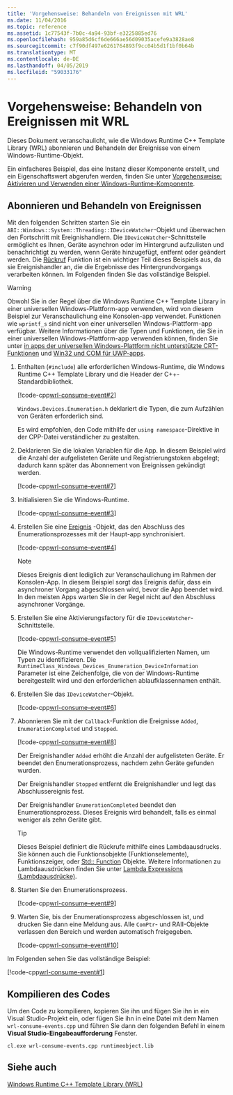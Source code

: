 ```yaml
---
title: 'Vorgehensweise: Behandeln von Ereignissen mit WRL'
ms.date: 11/04/2016
ms.topic: reference
ms.assetid: 1c77543f-7b0c-4a94-93bf-e3225885ed76
ms.openlocfilehash: 959a85d6cf6de666ae56d09035acefe9a3828ae8
ms.sourcegitcommit: c7f90df497e6261764893f9cc04b5d1f1bf0b64b
ms.translationtype: MT
ms.contentlocale: de-DE
ms.lasthandoff: 04/05/2019
ms.locfileid: "59033176"
---
```

# <a name="how-to-handle-events-using-wrl"></a>Vorgehensweise: Behandeln von Ereignissen mit WRL

Dieses Dokument veranschaulicht, wie die Windows Runtime C++ Template Library (WRL) abonnieren und Behandeln der Ereignisse von einem Windows-Runtime-Objekt.

Ein einfacheres Beispiel, das eine Instanz dieser Komponente erstellt, und ein Eigenschaftswert abgerufen werden, finden Sie unter [Vorgehensweise: Aktivieren und Verwenden einer Windows-Runtime-Komponente](how-to-activate-and-use-a-windows-runtime-component-using-wrl.md).

## <a name="subscribing-to-and-handling-events"></a>Abonnieren und Behandeln von Ereignissen

Mit den folgenden Schritten starten Sie ein `ABI::Windows::System::Threading::IDeviceWatcher`-Objekt und überwachen den Fortschritt mit Ereignishandlern. Die `IDeviceWatcher`-Schnittstelle ermöglicht es Ihnen, Geräte asynchron oder im Hintergrund aufzulisten und benachrichtigt zu werden, wenn Geräte hinzugefügt, entfernt oder geändert werden. Die [Rückruf](callback-function-wrl.md) Funktion ist ein wichtiger Teil dieses Beispiels aus, da sie Ereignishandler an, die die Ergebnisse des Hintergrundvorgangs verarbeiten können. Im Folgenden finden Sie das vollständige Beispiel.

> [!WARNING]
> Obwohl Sie in der Regel über die Windows Runtime C++ Template Library in einer universellen Windows-Plattform-app verwenden, wird von diesem Beispiel zur Veranschaulichung eine Konsolen-app verwendet. Funktionen wie `wprintf_s` sind nicht von einer universellen Windows-Plattform-app verfügbar. Weitere Informationen über die Typen und Funktionen, die Sie in einer universellen Windows-Plattform-app verwenden können, finden Sie unter [in apps der universellen Windows-Plattform nicht unterstützte CRT-Funktionen](../../cppcx/crt-functions-not-supported-in-universal-windows-platform-apps.md) und [Win32 und COM für UWP-apps](/uwp/win32-and-com/win32-and-com-for-uwp-apps).

1. Enthalten (`#include`) alle erforderlichen Windows-Runtime, die Windows Runtime C++ Template Library und die Header der C++-Standardbibliothek.

   [!code-cpp[wrl-consume-event#2](../codesnippet/CPP/how-to-handle-events-using-wrl_1.cpp)]

   `Windows.Devices.Enumeration.h` deklariert die Typen, die zum Aufzählen von Geräten erforderlich sind.

   Es wird empfohlen, den Code mithilfe der `using namespace`-Direktive in der CPP-Datei verständlicher zu gestalten.

2. Deklarieren Sie die lokalen Variablen für die App. In diesem Beispiel wird die Anzahl der aufgelisteten Geräte und Registrierungstoken abgelegt; dadurch kann später das Abonnement von Ereignissen gekündigt werden.

   [!code-cpp[wrl-consume-event#7](../codesnippet/CPP/how-to-handle-events-using-wrl_2.cpp)]

3. Initialisieren Sie die Windows-Runtime.

   [!code-cpp[wrl-consume-event#3](../codesnippet/CPP/how-to-handle-events-using-wrl_3.cpp)]

4. Erstellen Sie eine [Ereignis](event-class-wrl.md) -Objekt, das den Abschluss des Enumerationsprozesses mit der Haupt-app synchronisiert.

   [!code-cpp[wrl-consume-event#4](../codesnippet/CPP/how-to-handle-events-using-wrl_4.cpp)]

   > [!NOTE]
   > Dieses Ereignis dient lediglich zur Veranschaulichung im Rahmen der Konsolen-App. In diesem Beispiel sorgt das Ereignis dafür, dass ein asynchroner Vorgang abgeschlossen wird, bevor die App beendet wird. In den meisten Apps warten Sie in der Regel nicht auf den Abschluss asynchroner Vorgänge.

5. Erstellen Sie eine Aktivierungsfactory für die `IDeviceWatcher`-Schnittstelle.

   [!code-cpp[wrl-consume-event#5](../codesnippet/CPP/how-to-handle-events-using-wrl_5.cpp)]

   Die Windows-Runtime verwendet den vollqualifizierten Namen, um Typen zu identifizieren. Die `RuntimeClass_Windows_Devices_Enumeration_DeviceInformation` Parameter ist eine Zeichenfolge, die von der Windows-Runtime bereitgestellt wird und den erforderlichen ablaufklassennamen enthält.

6. Erstellen Sie das `IDeviceWatcher`-Objekt.

   [!code-cpp[wrl-consume-event#6](../codesnippet/CPP/how-to-handle-events-using-wrl_6.cpp)]

7. Abonnieren Sie mit der `Callback`-Funktion die Ereignisse `Added`, `EnumerationCompleted` und `Stopped`.

   [!code-cpp[wrl-consume-event#8](../codesnippet/CPP/how-to-handle-events-using-wrl_7.cpp)]

   Der Ereignishandler `Added` erhöht die Anzahl der aufgelisteten Geräte. Er beendet den Enumerationsprozess, nachdem zehn Geräte gefunden wurden.

   Der Ereignishandler `Stopped` entfernt die Ereignishandler und legt das Abschlussereignis fest.

   Der Ereignishandler `EnumerationCompleted` beendet den Enumerationsprozess. Dieses Ereignis wird behandelt, falls es einmal weniger als zehn Geräte gibt.

   > [!TIP]
   > Dieses Beispiel definiert die Rückrufe mithilfe eines Lambdaausdrucks. Sie können auch die Funktionsobjekte (Funktionselemente), Funktionszeiger, oder [Std:: Function](../../standard-library/function-class.md) Objekte. Weitere Informationen zu Lambdaausdrücken finden Sie unter [Lambda Expressions (Lambdaausdrücke)](../../cpp/lambda-expressions-in-cpp.md).

8. Starten Sie den Enumerationsprozess.

   [!code-cpp[wrl-consume-event#9](../codesnippet/CPP/how-to-handle-events-using-wrl_8.cpp)]

9. Warten Sie, bis der Enumerationsprozess abgeschlossen ist, und drucken Sie dann eine Meldung aus. Alle `ComPtr`- und RAII-Objekte verlassen den Bereich und werden automatisch freigegeben.

   [!code-cpp[wrl-consume-event#10](../codesnippet/CPP/how-to-handle-events-using-wrl_9.cpp)]

Im Folgenden sehen Sie das vollständige Beispiel:

[!code-cpp[wrl-consume-event#1](../codesnippet/CPP/how-to-handle-events-using-wrl_10.cpp)]

## <a name="compiling-the-code"></a>Kompilieren des Codes

Um den Code zu kompilieren, kopieren Sie ihn und fügen Sie ihn in ein Visual Studio-Projekt ein, oder fügen Sie ihn in eine Datei mit dem Namen `wrl-consume-events.cpp` und führen Sie dann den folgenden Befehl in einem **Visual Studio-Eingabeaufforderung** Fenster.

`cl.exe wrl-consume-events.cpp runtimeobject.lib`

## <a name="see-also"></a>Siehe auch

[Windows Runtime C++ Template Library (WRL)](windows-runtime-cpp-template-library-wrl.md)